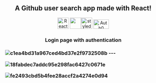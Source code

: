 <h1 align="center" react-github-users-search</h1>
<h2 align="center">A Github user search app made with React!</h2>



<p align="center">
<a href="https://reactjs.org/" target="_blank" rel="noreferrer"><img src="https://raw.githubusercontent.com/danielcranney/readme-generator/main/public/icons/skills/react-colored.svg" width="36" height="36" alt="React" /></a> 
<a href="https://redux.js.org/" target="_blank" rel="noreferrer"><img src="https://raw.githubusercontent.com/reduxjs/redux/master/logo/logo.png" width="36" height="36"
<a href="https://styled-components.com/" target="_blank" rel="noreferrer"><img src="https://styled-components.com/logo.png" width="36" height="36" alt="styled-components" /></a>
<a href="https://auth0.com/" target="_blank" rel="noreferrer"><img src="https://www.ignition-technology.com/wp-content/uploads/2021/11/brand-evolution_logo_Auth0_white-1.png" width="50" height="30" alt="Auth0" /></a>

  
  
  
  <h3 align="center">Login page with authentication<h3>
  
  ![c1ea4bd31a967ced4bd37e2f9732508b](https://user-images.githubusercontent.com/91401714/209156554-012d3209-1f78-4f70-b6d1-f0a97a1dcc51.png)
    ---

    
  ![18fabdec7addc95e298fac6427c0671e](https://user-images.githubusercontent.com/91401714/209155969-ddc4eabb-6036-41ca-844d-9410941d8c6a.png)
 
    
   
 ![fe2493cbd5b4fee28accf2a4274e0d94](https://user-images.githubusercontent.com/91401714/209156630-e0bd18ba-70d8-466b-b947-2b0c3eba6a28.png)

  
    
